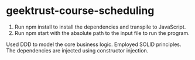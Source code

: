 # geektrust-course-scheduling

1. Run npm install to install the dependencies and transpile to JavaScript.
2. Run npm start with the absolute path to the input file to run the program.

Used DDD to model the core business logic. Employed SOLID principles. The dependencies are injected 
using constructor injection.